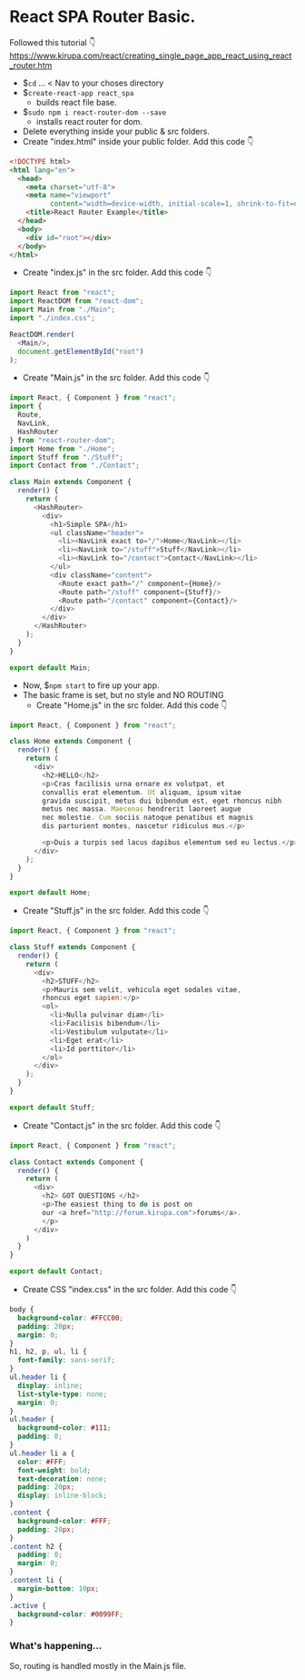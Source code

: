# React SPA Router Basic. 

Followed this tutorial 👇
https://www.kirupa.com/react/creating_single_page_app_react_using_react_router.htm

* $`cd` ... < Nav to your choses directory
* $`create-react-app react_spa`
  * builds react file base.
* $`sudo npm i react-router-dom --save`
  * installs react router for dom.
* Delete everything inside your public & src folders.
* Create "index.html" inside your public folder. Add this code 👇

```html
<!DOCTYPE html>
<html lang="en">
  <head>
    <meta charset="utf-8">
    <meta name="viewport"
          content="width=device-width, initial-scale=1, shrink-to-fit=no">
    <title>React Router Example</title>
  </head>
  <body>
    <div id="root"></div>
  </body>
</html>
```
* Create "index.js" in the src folder. Add this code 👇

```javascript
import React from "react";
import ReactDOM from "react-dom";
import Main from "./Main";
import "./index.css";

ReactDOM.render(
  <Main/>,
  document.getElementById("root")
);
```

* Create "Main.js" in the src folder. Add this code 👇

```javascript
import React, { Component } from "react";
import {
  Route,
  NavLink,
  HashRouter
} from "react-router-dom";
import Home from "./Home";
import Stuff from "./Stuff";
import Contact from "./Contact";

class Main extends Component {
  render() {
    return (
      <HashRouter>
        <div>
          <h1>Simple SPA</h1>
          <ul className="header">
            <li><NavLink exact to="/">Home</NavLink></li>
            <li><NavLink to="/stuff">Stuff</NavLink></li>
            <li><NavLink to="/contact">Contact</NavLink></li>
          </ul>
          <div className="content">
            <Route exact path="/" component={Home}/>
            <Route path="/stuff" component={Stuff}/>
            <Route path="/contact" component={Contact}/>
          </div>
        </div>
      </HashRouter>
    );
  }
}

export default Main;
```

* Now, $`npm start` to fire up your app.
* The basic frame is set, but no style and NO ROUTING
  * Create "Home.js" in the src folder. Add this code 👇

```javascript
import React, { Component } from "react";

class Home extends Component {
  render() {
    return (
      <div>
        <h2>HELLO</h2>
        <p>Cras facilisis urna ornare ex volutpat, et
        convallis erat elementum. Ut aliquam, ipsum vitae
        gravida suscipit, metus dui bibendum est, eget rhoncus nibh
        metus nec massa. Maecenas hendrerit laoreet augue
        nec molestie. Cum sociis natoque penatibus et magnis
        dis parturient montes, nascetur ridiculus mus.</p>

        <p>Duis a turpis sed lacus dapibus elementum sed eu lectus.</p>
      </div>
    );
  }
}

export default Home;
```

* Create "Stuff.js" in the src folder. Add this code 👇

```javascript
import React, { Component } from "react";

class Stuff extends Component {
  render() {
    return (
      <div>
        <h2>STUFF</h2>
        <p>Mauris sem velit, vehicula eget sodales vitae,
        rhoncus eget sapien:</p>
        <ol>
          <li>Nulla pulvinar diam</li>
          <li>Facilisis bibendum</li>
          <li>Vestibulum vulputate</li>
          <li>Eget erat</li>
          <li>Id porttitor</li>
        </ol>
      </div>
    );
  }
}

export default Stuff;
```

* Create "Contact.js" in the src folder. Add this code 👇

```javascript
import React, { Component } from "react";

class Contact extends Component {
  render() {
    return (
      <div>
        <h2> GOT QUESTIONS </h2>
        <p>The easiest thing to do is post on
        our <a href="http://forum.kirupa.com">forums</a>.
        </p>
      </div>
    )
  }
}

export default Contact;
```

* Create CSS "index.css" in the src folder. Add this code 👇

```css
body {
  background-color: #FFCC00;
  padding: 20px;
  margin: 0;
}
h1, h2, p, ul, li {
  font-family: sans-serif;
}
ul.header li {
  display: inline;
  list-style-type: none;
  margin: 0;
}
ul.header {
  background-color: #111;
  padding: 0;
}
ul.header li a {
  color: #FFF;
  font-weight: bold;
  text-decoration: none;
  padding: 20px;
  display: inline-block;
}
.content {
  background-color: #FFF;
  padding: 20px;
}
.content h2 {
  padding: 0;
  margin: 0;
}
.content li {
  margin-bottom: 10px;
}
.active {
  background-color: #0099FF;
}
```


### What's happening...
So, routing is handled mostly in the Main.js file.
